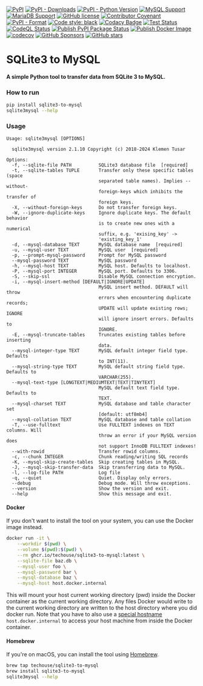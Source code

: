 [![PyPI](https://img.shields.io/pypi/v/sqlite3-to-mysql)](https://pypi.org/project/sqlite3-to-mysql/)
[![PyPI - Downloads](https://img.shields.io/pypi/dm/sqlite3-to-mysql)](https://pypistats.org/packages/sqlite3-to-mysql)
[![PyPI - Python Version](https://img.shields.io/pypi/pyversions/sqlite3-to-mysql)](https://pypi.org/project/sqlite3-to-mysql/)
[![MySQL Support](https://img.shields.io/static/v1?label=MySQL&message=5.5+|+5.6+|+5.7+|+8.0&color=2b5d80)](https://img.shields.io/static/v1?label=MySQL&message=5.6+|+5.7+|+8.0&color=2b5d80)
[![MariaDB Support](https://img.shields.io/static/v1?label=MariaDB&message=5.5+|+10.0+|+10.1+|+10.2+|+10.3+|+10.4+|+10.5+|+10.6|+10.11&color=C0765A)](https://img.shields.io/static/v1?label=MariaDB&message=10.0+|+10.1+|+10.2+|+10.3+|+10.4+|+10.5&color=C0765A)
[![GitHub license](https://img.shields.io/github/license/techouse/sqlite3-to-mysql)](https://github.com/techouse/sqlite3-to-mysql/blob/master/LICENSE)
[![Contributor Covenant](https://img.shields.io/badge/Contributor%20Covenant-2.1-4baaaa.svg)](CODE-OF-CONDUCT.md)
[![PyPI - Format](https://img.shields.io/pypi/format/sqlite3-to-mysql)]((https://pypi.org/project/sqlite3-to-mysql/))
[![Code style: black](https://img.shields.io/badge/code%20style-black-000000.svg)](https://github.com/ambv/black)
[![Codacy Badge](https://api.codacy.com/project/badge/Grade/d33b59d35b924711aae9418741a923ae)](https://www.codacy.com/manual/techouse/sqlite3-to-mysql?utm_source=github.com&amp;utm_medium=referral&amp;utm_content=techouse/sqlite3-to-mysql&amp;utm_campaign=Badge_Grade)
[![Test Status](https://github.com/techouse/sqlite3-to-mysql/actions/workflows/test.yml/badge.svg)](https://github.com/techouse/sqlite3-to-mysql/actions/workflows/test.yml)
[![CodeQL Status](https://github.com/techouse/sqlite3-to-mysql/actions/workflows/codeql-analysis.yml/badge.svg)](https://github.com/techouse/sqlite3-to-mysql/actions/workflows/codeql-analysis.yml)
[![Publish PyPI Package Status](https://github.com/techouse/sqlite3-to-mysql/actions/workflows/publish.yml/badge.svg)](https://github.com/techouse/sqlite3-to-mysql/actions/workflows/publish.yml)
[![Publish Docker Image](https://github.com/techouse/sqlite3-to-mysql/actions/workflows/docker.yml/badge.svg)](https://github.com/techouse/sqlite3-to-mysql/actions/workflows/docker.yml)
[![codecov](https://codecov.io/gh/techouse/sqlite3-to-mysql/branch/master/graph/badge.svg)](https://codecov.io/gh/techouse/sqlite3-to-mysql)
[![GitHub Sponsors](https://img.shields.io/github/sponsors/techouse)](https://github.com/sponsors/techouse)
[![GitHub stars](https://img.shields.io/github/stars/techouse/sqlite3-to-mysql.svg?style=social&label=Star&maxAge=2592000)](https://github.com/techouse/sqlite3-to-mysql/stargazers)

# SQLite3 to MySQL

#### A simple Python tool to transfer data from SQLite 3 to MySQL.

### How to run

```bash
pip install sqlite3-to-mysql
sqlite3mysql --help
```

### Usage

```
Usage: sqlite3mysql [OPTIONS]

  sqlite3mysql version 2.1.10 Copyright (c) 2018-2024 Klemen Tusar

Options:
  -f, --sqlite-file PATH          SQLite3 database file  [required]
  -t, --sqlite-tables TUPLE       Transfer only these specific tables (space
                                  separated table names). Implies --without-
                                  foreign-keys which inhibits the transfer of
                                  foreign keys.
  -X, --without-foreign-keys      Do not transfer foreign keys.
  -W, --ignore-duplicate-keys     Ignore duplicate keys. The default behavior
                                  is to create new ones with a numerical
                                  suffix, e.g. 'exising_key' ->
                                  'existing_key_1'
  -d, --mysql-database TEXT       MySQL database name  [required]
  -u, --mysql-user TEXT           MySQL user  [required]
  -p, --prompt-mysql-password     Prompt for MySQL password
  --mysql-password TEXT           MySQL password
  -h, --mysql-host TEXT           MySQL host. Defaults to localhost.
  -P, --mysql-port INTEGER        MySQL port. Defaults to 3306.
  -S, --skip-ssl                  Disable MySQL connection encryption.
  -i, --mysql-insert-method [DEFAULT|IGNORE|UPDATE]
                                  MySQL insert method. DEFAULT will throw
                                  errors when encountering duplicate records;
                                  UPDATE will update existing rows; IGNORE
                                  will ignore insert errors. Defaults to
                                  IGNORE.
  -E, --mysql-truncate-tables     Truncates existing tables before inserting
                                  data.
  --mysql-integer-type TEXT       MySQL default integer field type. Defaults
                                  to INT(11).
  --mysql-string-type TEXT        MySQL default string field type. Defaults to
                                  VARCHAR(255).
  --mysql-text-type [LONGTEXT|MEDIUMTEXT|TEXT|TINYTEXT]
                                  MySQL default text field type. Defaults to
                                  TEXT.
  --mysql-charset TEXT            MySQL database and table character set
                                  [default: utf8mb4]
  --mysql-collation TEXT          MySQL database and table collation
  -T, --use-fulltext              Use FULLTEXT indexes on TEXT columns. Will
                                  throw an error if your MySQL version does
                                  not support InnoDB FULLTEXT indexes!
  --with-rowid                    Transfer rowid columns.
  -c, --chunk INTEGER             Chunk reading/writing SQL records
  -K, --mysql-skip-create-tables  Skip creating tables in MySQL.
  -J, --mysql-skip-transfer-data  Skip transferring data to MySQL.
  -l, --log-file PATH             Log file
  -q, --quiet                     Quiet. Display only errors.
  --debug                         Debug mode. Will throw exceptions.
  --version                       Show the version and exit.
  --help                          Show this message and exit.
```

#### Docker

If you don't want to install the tool on your system, you can use the Docker image instead.

```bash
docker run -it \
    --workdir $(pwd) \
    --volume $(pwd):$(pwd) \
    --rm ghcr.io/techouse/sqlite3-to-mysql:latest \
    --sqlite-file baz.db \
    --mysql-user foo \
    --mysql-password bar \
    --mysql-database baz \
    --mysql-host host.docker.internal
```

This will mount your host current working directory (pwd) inside the Docker container as the current working directory.
Any files Docker would write to the current working directory are written to the host directory where you did docker
run. Note that you have to also use a
[special hostname](https://docs.docker.com/desktop/networking/#use-cases-and-workarounds-for-all-platforms) `host.docker.internal`
to access your host machine from inside the Docker container.

#### Homebrew

If you're on macOS, you can install the tool using [Homebrew](https://brew.sh/).

```bash
brew tap techouse/sqlite3-to-mysql
brew install sqlite3-to-mysql
sqlite3mysql --help
```
